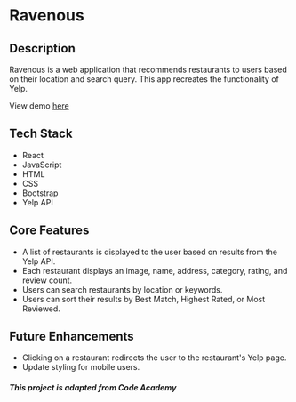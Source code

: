 # Ravenous

## Description
Ravenous is a web application that recommends restaurants to users based on their location and search query. This app recreates the functionality of Yelp. 

View demo [here](https://calaisg-ravenous.netlify.app/)

## Tech Stack
* React
* JavaScript
* HTML
* CSS
* Bootstrap
* Yelp API

## Core Features
* A list of restaurants is displayed to the user based on results from the Yelp API.
* Each restaurant displays an image, name, address, category, rating, and review count.
* Users can search restaurants by location or keywords.
* Users can sort their results by Best Match, Highest Rated, or Most Reviewed.

## Future Enhancements 
* Clicking on a restaurant redirects the user to the restaurant's Yelp page.
* Update styling for mobile users.

##### This project is adapted from Code Academy

